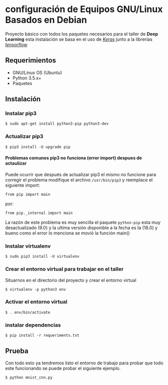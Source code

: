 # configuración de Equipos GNU/Linux Basados en Debian

Proyecto básico con todos los paquetes necesarios para el taller de **Deep Learning** esta instalación se basa en el uso de *[Keras](https://keras.io/)* junto a la librerías *[tensorflow](https://www.tensorflow.org/)*

## Requerimientos

* GNU/Linux OS (Ubuntu)
* Python 3.5.x+
* Paquetes

## Instalación

### Instalar pip3

    $ sudo apt-get install python3-pip python3-dev  

### Actualizar pip3

    $ pip3 install -U upgrade pip

#### Problemas comunes pip3 no funciona (error import) despues de actaulizar

Puede ocurrir que después de actualizar pip3 el mismo no funcione para corregir el problema modifique el archivo `/usr/bin/pip3` y reemplace el siguiente import:

    from pip import main

por:

    from pip._internal import main

La razón de este problema es muy sencilla el paquete `python-pip` esta muy desactualizado (9.0) y la ultima versión disponible a la fecha es la (18.0) y bueno como el error lo menciona se movió la función main()

### Instalar virtualenv

    $ sudo pip3 install -U virtualenv

### Crear el entorno virtual para trabajar en el taller

Situarnos en el directorio del proyecto y crear el entorno virtual

    $ virtualenv -p python3 env

### Activar el entorno virtual

    $ . env/bin/activate

### instalar dependencias

    $ pip install -r requeriments.txt

## Prueba

Con todo esto ya tendremos listo el entorno de trabajo para probar que todo este funcionando se puede probar el siguiente ejemplo.

    $ python mnist_cnn.py
